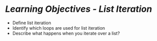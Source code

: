 # ***Learning Objectives - List Iteration***
- Define list iteration
- Identify which loops are used for list iteration
- Describe what happens when you iterate over a list?